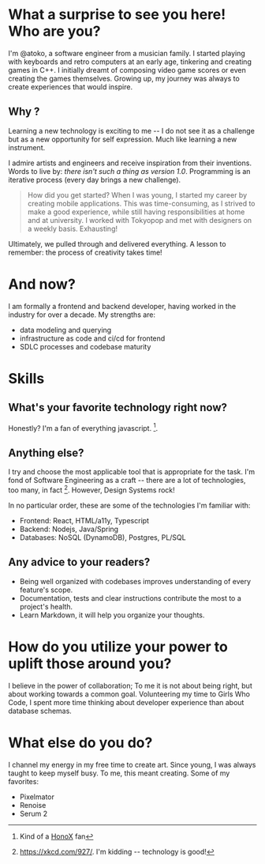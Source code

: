 # What a surprise to see you here! Who are you?

I'm @atoko, a software engineer from a musician family. I started playing with keyboards and retro computers at an early age, tinkering and creating games in C++.  I initially dreamt of composing video game scores or even creating the games themselves. Growing up, my journey was always to create experiences that would inspire.

## Why ?
 Learning a new technology is exciting to me -- I do not see it as a challenge but as a new opportunity for self expression. Much like learning a new instrument. 

I admire artists and engineers and receive inspiration from their inventions. Words to live by: _there isn't such a thing as version 1.0_. Programming is an iterative process (every day brings a new challenge).

> How did you get started?
When I was young, I started my career by creating mobile applications. This was time-consuming, as I strived to make a good experience, while still having responsibilities at home and at university. I worked with Tokyopop and met with designers on a weekly basis. Exhausting! 

Ultimately, we pulled through and delivered everything. A lesson to remember: the process of creativity takes time!

# And now?

I am formally a frontend and backend developer, having worked in the industry for over a decade. My strengths are:
- data modeling and querying
- infrastructure as code and ci/cd for frontend
- SDLC processes and codebase maturity

# Skills

## What's your favorite technology right now?
Honestly? I'm a fan of everything javascript. [^1]. 

## Anything else?
I try and choose the most applicable tool that is appropriate for the task. I'm fond of Software Engineering as a craft -- there are a lot of technologies, too many, in fact [^2]. However, Design Systems rock!

In no particular order, these are some of the technologies I'm familiar with:
- Frontend: React, HTML/a11y, Typescript
- Backend: Nodejs, Java/Spring
- Databases: NoSQL (DynamoDB), Postgres, PL/SQL

## Any advice to your readers?
- Being well organized with codebases improves understanding of every feature's scope.
- Documentation, tests and clear instructions contribute the most to a project's health.
- Learn Markdown, it will help you organize your thoughts.

# How do you utilize your power to uplift those around you?

I believe in the power of collaboration; To me it is not about being right, but about working towards a common goal. Volunteering my time to Girls Who Code, I spent more time thinking about developer experience than about database schemas.

# What else do you do?

I channel my energy in my free time to create art. Since young, I was always taught to keep myself busy. To me, this meant creating. Some of my favorites:

- Pixelmator
- Renoise
- Serum 2

[^1]: Kind of a [HonoX](https://github.com/honojs/honox) fan
[^2]: https://xkcd.com/927/. I'm kidding -- technology is good!


